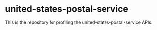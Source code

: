 # united-states-postal-service
This is the repository for profiling the united-states-postal-service APIs.
